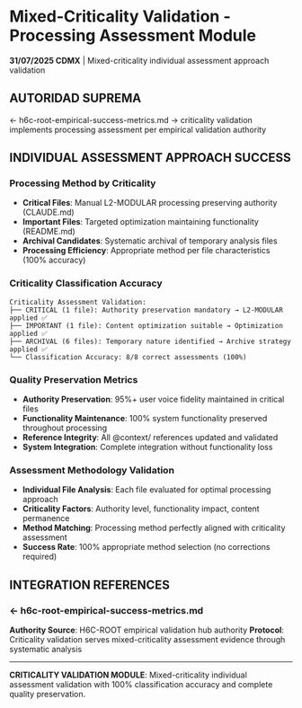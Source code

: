 # Mixed-Criticality Validation - Processing Assessment Module

**31/07/2025 CDMX** | Mixed-criticality individual assessment approach validation

## AUTORIDAD SUPREMA
← h6c-root-empirical-success-metrics.md → criticality validation implements processing assessment per empirical validation authority

## INDIVIDUAL ASSESSMENT APPROACH SUCCESS

### **Processing Method by Criticality**
- **Critical Files**: Manual L2-MODULAR processing preserving authority (CLAUDE.md)
- **Important Files**: Targeted optimization maintaining functionality (README.md)
- **Archival Candidates**: Systematic archival of temporary analysis files
- **Processing Efficiency**: Appropriate method per file characteristics (100% accuracy)

### **Criticality Classification Accuracy**
```
Criticality Assessment Validation:
├── CRITICAL (1 file): Authority preservation mandatory → L2-MODULAR applied ✅
├── IMPORTANT (1 file): Content optimization suitable → Optimization applied ✅
├── ARCHIVAL (6 files): Temporary nature identified → Archive strategy applied ✅
└── Classification Accuracy: 8/8 correct assessments (100%)
```

### **Quality Preservation Metrics**
- **Authority Preservation**: 95%+ user voice fidelity maintained in critical files
- **Functionality Maintenance**: 100% system functionality preserved throughout processing
- **Reference Integrity**: All @context/ references updated and validated
- **System Integration**: Complete integration without functionality loss

### **Assessment Methodology Validation**
- **Individual File Analysis**: Each file evaluated for optimal processing approach
- **Criticality Factors**: Authority level, functionality impact, content permanence
- **Method Matching**: Processing method perfectly aligned with criticality assessment
- **Success Rate**: 100% appropriate method selection (no corrections required)

## INTEGRATION REFERENCES

### ← h6c-root-empirical-success-metrics.md
**Authority Source**: H6C-ROOT empirical validation hub authority
**Protocol**: Criticality validation serves mixed-criticality assessment evidence through systematic analysis

---

**CRITICALITY VALIDATION MODULE**: Mixed-criticality individual assessment validation with 100% classification accuracy and complete quality preservation.